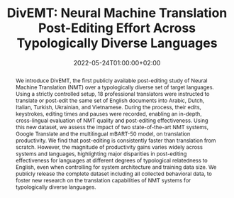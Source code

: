 ---
# Documentation: https://sourcethemes.com/academic/docs/managing-content/

title: "DivEMT: Neural Machine Translation Post-Editing Effort Across Typologically Diverse Languages"
authors: [Gabriele Sarti, Arianna Bisazza, Ana Guerberof Arenas, Antonio Toral]
date: 2022-05-24T01:00:00+02:00
doi: ""

# Schedule page publish date (NOT publication's date).
publishDate: 2022-05-24T01:00:00+02:00

# Publication type.
# Legend: 0 = Uncategorized; 1 = Conference paper; 2 = Journal article;
# 3 = Preprint / Working Paper; 4 = Report; 5 = Book; 6 = Book section;
# 7 = Thesis; 8 = Patent
publication_types: ["1"]

# Publication name and optional abbreviated publication name.
publication: "In Proceedings of the 2022 Conference on Empirical Methods in Natural Language Processing"
publication_short: "EMNLP 2022"

abstract: "We introduce DivEMT, the first publicly available post-editing study of Neural Machine Translation (NMT) over a typologically diverse set of target languages. Using a strictly controlled setup, 18 professional translators were instructed to translate or post-edit the same set of English documents into Arabic, Dutch, Italian, Turkish, Ukrainian, and Vietnamese. During the process, their edits, keystrokes, editing times and pauses were recorded, enabling an in-depth, cross-lingual evaluation of NMT quality and post-editing effectiveness. Using this new dataset, we assess the impact of two state-of-the-art NMT systems, Google Translate and the multilingual mBART-50 model, on translation productivity. We find that post-editing is consistently faster than translation from scratch. However, the magnitude of productivity gains varies widely across systems and languages, highlighting major disparities in post-editing effectiveness for languages at different degrees of typological relatedness to English, even when controlling for system architecture and training data size. We publicly release the complete dataset including all collected behavioral data, to foster new research on the translation capabilities of NMT systems for typologically diverse languages."

# Summary. An optional shortened abstract.
summary: "DivEMT is a publicly available post-editing study of Neural Machine Translation over a typologically diverse set of target languages."

tags: [Natural Language Processing, Post-editing, Machine Translation, Multilingual, Dataset, Behavioral Data]
categories: [Natural Language Processing]
featured: true

# Custom links (optional).
#   Uncomment and edit lines below to show custom links.
# links:
# - name: Follow
#   url: https://twitter.com
#   icon_pack: fab
#   icon: twitter
links:
- name: ArXiv
  url: https://arxiv.org/abs/2205.12215
  icon_pack: fas
  icon: file-contract
- name: Dataset
  url: https://huggingface.co/datasets/GroNLP/divemt
  icon: codepen
  icon_pack: fab
- name: Code
  url: https://github.com/gsarti/divemt
  icon_pack: fab
  icon: github
- name: Demo
  url: https://huggingface.co/spaces/GroNLP/divemt_explorer
  icon_pack: fas
  icon: rocket

url_pdf: https://arxiv.org/pdf/2205.12215.pdf
url_code:
url_dataset:
url_poster:
url_project:
url_slides:
url_source:
url_video:

# Featured image
# To use, add an image named `featured.jpg/png` to your page's folder. 
# Focal points: Smart, Center, TopLeft, Top, TopRight, Left, Right, BottomLeft, Bottom, BottomRight.
image:
  caption: ""
  focal_point: ""
  preview_only: false

# Associated Projects (optional).
#   Associate this publication with one or more of your projects.
#   Simply enter your project's folder or file name without extension.
#   E.g. `internal-project` references `content/project/internal-project/index.md`.
#   Otherwise, set `projects: []`.
projects: []

# Slides (optional).
#   Associate this publication with Markdown slides.
#   Simply enter your slide deck's filename without extension.
#   E.g. `slides: "example"` references `content/slides/example/index.md`.
#   Otherwise, set `slides: ""`.
slides: ""
---